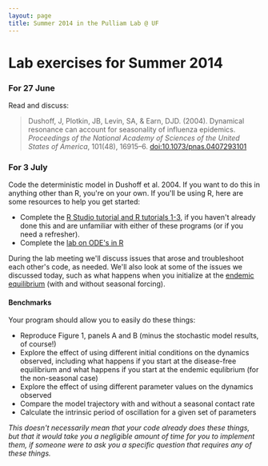 ```yaml
---
layout: page
title: Summer 2014 in the Pulliam Lab @ UF
---
```


# Lab exercises for Summer 2014

### For 27 June

Read and discuss:

> Dushoff, J, Plotkin, JB, Levin, SA, & Earn, DJD. (2004). Dynamical resonance can account for seasonality of influenza epidemics. _Proceedings of the National Academy of Sciences of the United States of America_, 101(48), 16915–6. [doi:10.1073/pnas.0407293101](http://www.pnas.org/content/101/48/16915.full)

### For 3 July

Code the deterministic model in Dushoff et al. 2004. If you want to do this in anything other than R, you're on your own. If you'll be using R, here are some resources to help you get started:

- Complete the [R Studio tutorial and R tutorials 1-3](http://lalashan.mcmaster.ca/theobio/mmed/index.php/Introduction_to_R), if you haven't already done this and are unfamiliar with either of these programs (or if you need a refresher).
- Complete the [lab on ODE's in R](http://lalashan.mcmaster.ca/theobio/mmed/index.php/Lab_1:_ODE_models_in_R)

During the lab meeting we'll discuss issues that arose and troubleshoot each other's code, as needed. We'll also look at some of the issues we discussed today, such as what happens when you initialize at the [endemic equilibrium](endemic.html) (with and without seasonal forcing).

#### Benchmarks

Your program should allow you to easily do these things:

- Reproduce Figure 1, panels A and B (minus the stochastic model results, of course!)
- Explore the effect of using different initial conditions on the dynamics observed, including what happens if you start at the disease-free equilibrium and what happens if you start at the endemic equlibrium (for the non-seasonal case)
- Explore the effect of using different parameter values on the dynamics observed
- Compare the model trajectory with and without a seasonal contact rate
- Calculate the intrinsic period of oscillation for a given set of parameters

*This doesn't necessarily mean that your code already does these things, but that it would take you a negligible amount of time for you to implement them, if someone were to ask you a specific question that requires any of these things.*

